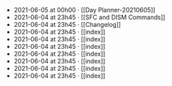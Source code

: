 - 2021-06-05 at 00h00 · [[Day Planner-20210605]]
- 2021-06-04 at 23h45 · [[SFC and DISM Commands]]
- 2021-06-04 at 23h45 · [[Changelog]]
- 2021-06-04 at 23h45 · [[index]]
- 2021-06-04 at 23h45 · [[index]]
- 2021-06-04 at 23h45 · [[index]]
- 2021-06-04 at 23h45 · [[index]]
- 2021-06-04 at 23h45 · [[index]]
- 2021-06-04 at 23h45 · [[index]]
- 2021-06-04 at 23h45 · [[index]]
